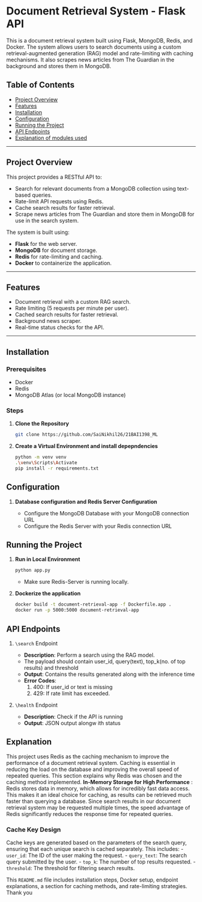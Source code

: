 # Document Retrieval System - Flask API

This is a document retrieval system built using Flask, MongoDB, Redis, and Docker. The system allows users to search documents using a custom retrieval-augmented generation (RAG) model and rate-limiting with caching mechanisms. It also scrapes news articles from The Guardian in the background and stores them in MongoDB.

## Table of Contents

- [Project Overview](#project-overview)
- [Features](#features)
- [Installation](#installation)
- [Configuration](#configuration)
- [Running the Project](#running-the-project)
- [API Endpoints](#api-endpoints)
- [Explanation of modules used](#explanation)

---

## Project Overview

This project provides a RESTful API to:

- Search for relevant documents from a MongoDB collection using text-based queries.
- Rate-limit API requests using Redis.
- Cache search results for faster retrieval.
- Scrape news articles from The Guardian and store them in MongoDB for use in the search system.

The system is built using:

- **Flask** for the web server.
- **MongoDB** for document storage.
- **Redis** for rate-limiting and caching.
- **Docker** to containerize the application.

---

## Features

- Document retrieval with a custom RAG search.
- Rate limiting (5 requests per minute per user).
- Cached search results for faster retrieval.
- Background news scraper.
- Real-time status checks for the API.

---

## Installation

### Prerequisites

- Docker
- Redis
- MongoDB Atlas (or local MongoDB instance)

### Steps

1. **Clone the Repository**

   ```bash
   git clone https://github.com/SaiNikhil26/21BAI1398_ML
   ```

2. **Create a Virtual Environment and install depepndencies**

   ```bash
   python -m venv venv
   .\venv\Scripts\Activate
   pip install -r requirements.txt
   ```

## Configuration

1. **Database configuration and Redis Server Configuration**

   - Configure the MongoDB Database with your MongoDB connection URL
   - Configure the Redis Server with your Redis connection URL

## Running the Project

1. **Run in Local Environment**

   ```bash
   python app.py
   ```

   - Make sure Redis-Server is running locally.

2. **Dockerize the application**

   ````bash
   docker build -t document-retrieval-app -f Dockerfile.app .
   docker run -p 5000:5000 document-retrieval-app
   ````

## API Endpoints

1. `\search` Endpoint
   - **Description**: Perform a search using the RAG model.
   - The payload should contain user_id, query(text), top_k(no. of top results) and threshold
   - **Output**: Contains the results generated along with the inference time
   - **Error Codes**:
     1. 400: If user_id or text is missing
     2. 429: If rate limit has exceeded.

2. `\health` Endpoint
   - **Description**: Check if the API is running
   - **Output**: JSON output alongw ith status

## Explanation
  This project uses Redis as the caching mechanism to improve the performance of a document retrieval system. Caching is essential in reducing the load on the database and improving the overall speed of repeated queries. This section explains why Redis was chosen and the caching method implemented.
  **In-Memory Storage for High Performance** : Redis stores data in memory, which allows for incredibly fast data access. This makes it an ideal choice for caching, as results can be retrieved much faster than querying a database. Since search results in our document retrieval system may be requested multiple times, the speed advantage of Redis significantly reduces the response time for repeated queries.
  ### Cache Key Design
  Cache keys are generated based on the parameters of the search query, ensuring that each unique search is cached separately. This includes:
    - `user_id`: The ID of the user making the request.
    - `query_text`: The search query submitted by the user.
    - `top_k`: The number of top results requested.
    - `threshold`: The threshold for filtering search results.


This `README.md` file includes installation steps, Docker setup, endpoint explanations, a section for caching methods, and rate-limiting strategies.
Thank you


